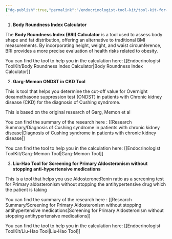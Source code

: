 ```yaml
---
{"dg-publish":true,"permalink":"/endocrinologist-tool-kit/tool-kit-for-endocrinologists/"}
---
```





1. **Body Roundness Index Calculator** 

The **Body Roundness Index (BRI) Calculator** is a tool used to assess body shape and fat distribution, offering an alternative to traditional BMI measurements. By incorporating height, weight, and waist circumference, BRI provides a more precise evaluation of health risks related to obesity.

You can find the tool to help you in the calculation here: [[Endocrinologist ToolKit/Body Roundness Index Calculator\|Body Roundness Index Calculator]]


2. **Garg-Memon ONDST in CKD Tool**

This is tool that helps you determine the cut-off value for Overnight dexamethasone suppression test (ONDST) in patients with Chronic kidney disease (CKD) for the diagnosis of Cushing syndrome. 

This is based on the original research of Garg, Memon et al

You can find the summary of the research here : [[Research Summary/Diagnosis of Cushing syndrome in patients with chronic kidney disease\|Diagnosis of Cushing syndrome in patients with chronic kidney disease]]

You can find the tool to help you in the calculation here: [[Endocrinologist ToolKit/Garg-Memon Tool\|Garg-Memon Tool]]



3. **Liu-Hao Tool for Screening for Primary Aldosteronism without stopping anti-hypertensive medications**

This is a tool that helps you use Aldosterone:Renin ratio as a screening test for Primary aldosteronism without stopping the antihypertensive drug which the patient is taking 

You can find the summary of the research here : [[Research Summary/Screening for Primary Aldosteronism without stopping antihypertensive medications\|Screening for Primary Aldosteronism without stopping antihypertensive medications]]

You can find the tool to help you in the calculation here: [[Endocrinologist ToolKit/Liu-Hao Tool\|Liu-Hao Tool]]